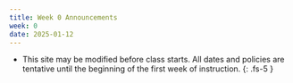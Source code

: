 ```yaml
---
title: Week 0 Announcements
week: 0
date: 2025-01-12
---
```


* This site may be modified before class starts. All dates and policies are tentative until the beginning of the first week of instruction.
{: .fs-5 }

